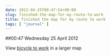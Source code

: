 ```yaml
---
date: 2012-04-25T00:47:54+09:00
slug: finished-the-map-for-my-route-to-work
title: finished the map for my route to work
tags: [ "journal" ]
---
```


##00:47 Wednesday 25 April 2012

  
View [bicycle to work](https://maps.google.com/maps/ms?msa=0&msid=217310242381509123565.0004be614ac03a09552bf&ie=UTF8&t=m&ll=35.590598,139.711075&spn=0.167513,0.102997&z=12&source=embed) in a larger map
